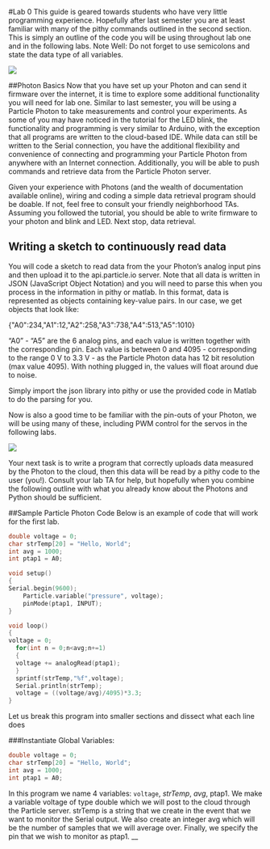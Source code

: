 #Lab 0
This guide is geared towards students who have very little programming experience. Hopefully after last semester you are at least familiar with many of the pithy commands outlined in the second section. This is simply an outline of the code you will be using throughout lab one and in the following labs. Note Well: Do not forget to use semicolons and state the data type of all variables.


![](https://www-assets.particle.io/images/Photon-wo-Headers-WiFi-Module-sideview-resized_640x480.png)

##Photon Basics
Now that you have set up your Photon and can send it firmware over the internet, it is time to explore some additional functionality you will need for lab one.
Similar to last semester, you will be using a Particle Photon to take measurements and control your experiments. As some of you may have noticed in the tutorial for the LED blink, the functionality and programming is very similar to Arduino, with the exception that all programs are written to the cloud-based IDE. While data can still be written to the Serial connection, you have the additional flexibility and convenience of connecting and programming your Particle Photon from anywhere with an Internet connection. Additionally, you will be able to push commands and retrieve data from the Particle Photon server.

Given your experience with Photons (and the wealth of documentation available online), wiring and coding a simple data retrieval program should be doable. If not, feel free to consult your friendly neighborhood TAs. Assuming you followed the tutorial, you should be able to write firmware to your photon and blink and LED. Next stop, data retrieval.

## Writing a sketch to continuously read data

You will code a sketch to read data from the your Photon’s analog input pins and then upload it to the api.particle.io server. Note that all data is written in JSON (JavaScript Object Notation) and you will need to parse this when you process in the information in pithy or matlab. In this format, data is represented as objects containing key-value pairs. In our case, we get objects that look like:

{"A0":234,"A1":12,"A2":258,"A3":738,"A4":513,"A5":1010}

“A0” - “A5” are the 6 analog pins, and each value is written together with the corresponding pin. Each value is between 0 and 4095 - corresponding to the range 0 V to 3.3 V - as the Particle Photon data has 12 bit resolution (max value 4095). With nothing plugged in, the values will float around due to noise.

Simply import the json library into pithy or use the provided code in Matlab to do the parsing for you.

Now is also a good time to be familiar with the pin-outs of your Photon, we will be using many of these, including PWM control for the servos in the following labs.

![](https://community.particle.io/uploads/default/original/b/0/b034c15ddff602da98496b171cccc522aac9fcc8.png)

Your next task is to write a program that correctly uploads data measured by the Photon to the cloud, then this data will be read by a pithy code to the user (you!). Consult your lab TA for help, but hopefully when you combine the following outline with what you already know about the Photons and Python should be sufficient.

##Sample Particle Photon Code
Below is an example of code that will work for the first lab. 
```c
double voltage = 0;
char strTemp[20] = "Hello, World";
int avg = 1000;
int ptap1 = A0;

void setup()
{
Serial.begin(9600);
    Particle.variable("pressure", voltage);
    pinMode(ptap1, INPUT);
}

void loop()
{
voltage = 0;
  for(int n = 0;n<avg;n+=1)
  {
  voltage += analogRead(ptap1);
  }
  sprintf(strTemp,"%f",voltage);
  Serial.println(strTemp);
  voltage = ((voltage/avg)/4095)*3.3;
}
```

Let us break this program into smaller sections and dissect what each line does

###Instantiate Global Variables:
```c
double voltage = 0;
char strTemp[20] = "Hello, World";
int avg = 1000;
int ptap1 = A0;
```
In this program we name 4 variables: `voltage`, _strTemp_, _avg_, ptap1.  We make a variable voltage of type double which we will post to the cloud through the Particle server. strTemp is a string that we create in the event that we want to monitor the Serial output.  We also create an integer avg which will be the number of samples that we will average over. Finally, we specify the pin that we wish to monitor as ptap1.
__
